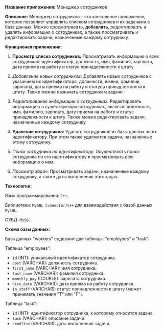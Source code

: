 **Название приложения:** Менеджер сотрудников

**Описание:** Менеджер сотрудников - это консольное приложение, которое позволяет управлять списком сотрудников и их задачами в базе данных. Можно *просматривать*, **добавлять**, _редактировать_ и удалять информацию о сотрудниках, а также просматривать и редактировать задачи, назначенные каждому сотруднику.

**Функционал приложения:**

1. **Просмотр списка сотрудников:** Просматривать информацию о всех сотрудниках: идентификатор, должность, имя, фамилия, зарплата, дата приема на работу и статус принадлежности к штату.

2. *Добавление новых сотрудников:* Добавлять новых сотрудников с указанием их идентификатора, должности, имени, фамилии, зарплаты, даты приема на работу и статуса принадлежности к штату. Также можно назначать сотрудникам задачи.

3. _Редактирование информации о сотрудниках:_ Редактировать информацию о существующих сотрудниках, включая должность, имя, фамилию, зарплату, дату приема на работу и статус принадлежности к штату. Также можно редактировать задачи, назначенные каждому сотруднику.

4. **Удаление сотрудников:** Удалять сотрудников из базы данных по их идентификатору. При этом также удаляются задачи, назначенные этому сотруднику.

5. *Поиск сотрудника по идентификатору:* Осуществлять поиск сотрудника по его идентификатору и просматривать всю информацию о нем.

6. _Просмотр задач:_ Просматривать задачи, назначенные каждому сотруднику, а также даты выполнения этих задач.

**Технологии:**

Язык программирования: `C++`.

Библиотеки: `MySQL Connector/C++` для взаимодействия с базой данных `MySQL`.

СУБД: `MySQL`.

**Схема базы данных:**

База данных "workers" содержит две таблицы: "employees" и "task".

Таблица "employees":

- `id` (INT): уникальный идентификатор сотрудника.
- `post` (VARCHAR): должность сотрудника.
- `first_name` (VARCHAR): имя сотрудника.
- `last_name` (VARCHAR): фамилия сотрудника.
- `monthly_pay` (DOUBLE): зарплата сотрудника.
- `hire_date` (VARCHAR): дата приема на работу сотрудника.
- `in_staff` (VARCHAR): статус принадлежности к штату (может принимать значения "T" или "F").

Таблица "task":

- `id` (INT): идентификатор сотрудника, к которому относится задача.
- `task` (VARCHAR): описание задачи.
- `deadline` (VARCHAR): дата выполнения задачи.

